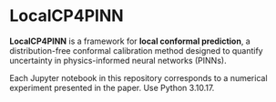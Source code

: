 # LocalCP4PINN

**LocalCP4PINN** is a framework for **local conformal prediction**, a distribution-free conformal calibration method designed to quantify uncertainty in physics-informed neural networks (PINNs).

Each Jupyter notebook in this repository corresponds to a numerical experiment presented in the paper.
Use Python 3.10.17.